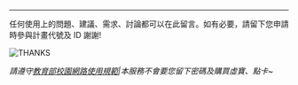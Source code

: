 

----

任何使用上的問題、建議、需求、討論都可以在此留言。如有必要，請留下您申請時參與計畫代號及 ID 謝謝!

![THANKS](https://media.giphy.com/media/1Z02vuppxP1Pa/giphy.gif)

_請遵守[教育部校園網路使用規範](http://edu.law.moe.gov.tw/LawContent.aspx?id=FL051333)|本服務不會要您留下密碼及購買虛寶、點卡~_
